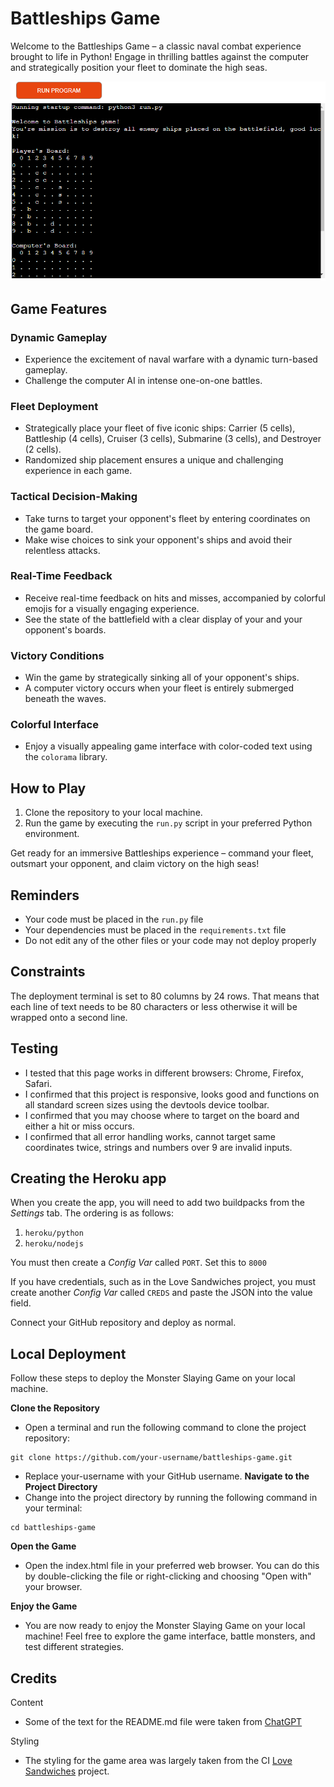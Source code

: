 # Battleships Game

Welcome to the Battleships Game – a classic naval combat experience brought to life in Python! Engage in thrilling battles against the computer and strategically position your fleet to dominate the high seas.

<img src="assets/images/battleshipsgame.png">

## Game Features

### Dynamic Gameplay
- Experience the excitement of naval warfare with a dynamic turn-based gameplay.
- Challenge the computer AI in intense one-on-one battles.

### Fleet Deployment
- Strategically place your fleet of five iconic ships: Carrier (5 cells), Battleship (4 cells), Cruiser (3 cells), Submarine (3 cells), and Destroyer (2 cells).
- Randomized ship placement ensures a unique and challenging experience in each game.

### Tactical Decision-Making
- Take turns to target your opponent's fleet by entering coordinates on the game board.
- Make wise choices to sink your opponent's ships and avoid their relentless attacks.

### Real-Time Feedback
- Receive real-time feedback on hits and misses, accompanied by colorful emojis for a visually engaging experience.
- See the state of the battlefield with a clear display of your and your opponent's boards.

### Victory Conditions
- Win the game by strategically sinking all of your opponent's ships.
- A computer victory occurs when your fleet is entirely submerged beneath the waves.

### Colorful Interface
- Enjoy a visually appealing game interface with color-coded text using the `colorama` library. 

## How to Play
1. Clone the repository to your local machine.
2. Run the game by executing the `run.py` script in your preferred Python environment.

Get ready for an immersive Battleships experience – command your fleet, outsmart your opponent, and claim victory on the high seas!

## Reminders

* Your code must be placed in the `run.py` file
* Your dependencies must be placed in the `requirements.txt` file
* Do not edit any of the other files or your code may not deploy properly

## Constraints

The deployment terminal is set to 80 columns by 24 rows. That means that each line of text needs to be 80 characters or less otherwise it will be wrapped onto a second line.

## Testing
- I tested that this page works in different browsers: Chrome, Firefox, Safari.
- I confirmed that this project is responsive, looks good and functions on all standard screen sizes using the devtools device toolbar.
- I confirmed that you may choose where to target on the board and either a hit or miss occurs.
- I confirmed that all error handling works, cannot target same coordinates twice, strings and numbers over 9 are invalid inputs.

## Creating the Heroku app

When you create the app, you will need to add two buildpacks from the _Settings_ tab. The ordering is as follows:

1. `heroku/python`
2. `heroku/nodejs`

You must then create a _Config Var_ called `PORT`. Set this to `8000`

If you have credentials, such as in the Love Sandwiches project, you must create another _Config Var_ called `CREDS` and paste the JSON into the value field.

Connect your GitHub repository and deploy as normal.

## Local Deployment
Follow these steps to deploy the Monster Slaying Game on your local machine.

  <b>Clone the Repository</b>
  - Open a terminal and run the following command to clone the project repository:

```console
git clone https://github.com/your-username/battleships-game.git
```

  - Replace your-username with your GitHub username.
  <b>Navigate to the Project Directory</b>
  - Change into the project directory by running the following command in your terminal:

```console
cd battleships-game
```

  <b>Open the Game</b>
  - Open the index.html file in your preferred web browser. You can do this by double-clicking the file or right-clicking and choosing "Open with" your browser.

  <b>Enjoy the Game</b>
  - You are now ready to enjoy the Monster Slaying Game on your local machine! Feel free to explore the game interface, battle monsters, and test different strategies.

## Credits

Content
  - Some of the text for the README.md file were taken from <a href="https://chat.openai.com/">ChatGPT</a>

Styling
  - The styling for the game area was largely taken from the CI <a href="https://github.com/Code-Institute-Solutions/love-sandwiches-p5-sourcecode">Love Sandwiches</a> project.

